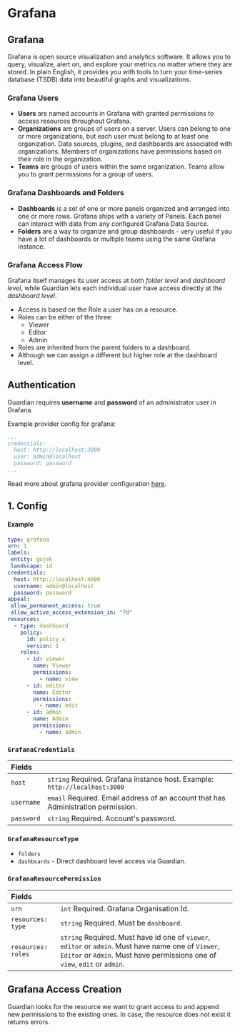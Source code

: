 # Grafana

## Grafana

Grafana is open source visualization and analytics software. It allows you to query, visualize, alert on, and explore your metrics no matter where they are stored. In plain English, it provides you with tools to turn your time-series database \(TSDB\) data into beautiful graphs and visualizations.

### Grafana Users

* **Users** are named accounts in Grafana with granted permissions to access resources throughout Grafana.
* **Organizations** are groups of users on a server. Users can belong to one or more organizations, but each user must belong to at least one organization. Data sources, plugins, and dashboards are associated with organizations. Members of organizations have permissions based on their role in the organization.
* **Teams** are groups of users within the same organization. Teams allow you to grant permissions for a group of users.

### Grafana Dashboards and Folders

* **Dashboards** is a set of one or more panels organized and arranged into one or more rows. Grafana ships with a variety of Panels. Each panel can interact with data from any configured Grafana Data Source.
* **Folders** are a way to organize and group dashboards - very useful if you have a lot of dashboards or multiple teams using the same Grafana instance.

### Grafana Access Flow

Grafana itself manages its user access at both _folder level_ and _dashboard level_, while Guardian lets each individual user have access directly at the _dashboard level_.

* Access is based on the Role a user has on a resource.
* Roles can be either of the three:
  * Viewer
  * Editor
  * Admin
* Roles are inherited from the parent folders to a dashboard.
* Although we can assign a different but higher role at the dashboard level.

## Authentication

Guardian requires **username** and **password** of an administrator user in Grafana.

Example provider config for grafana:

```yaml
...
credentials:
  host: http://localhost:3000
  user: admin@localhost
  password: password
...
```

Read more about grafana provider configuration [here]().



## 1. Config

#### Example

```yaml
type: grafana
urn: 1
labels:
 entity: gojek
 landscape: id
credentials:
  host: http://localhost:4000
  username: admin@localhost
  password: password
appeal:
 allow_permanent_access: true
 allow_active_access_extension_in: "7d"
resources:
  - type: dashboard
    policy:
      id: policy_x
      version: 1
    roles:
      - id: viewer
        name: Viewer
        permissions:
          - name: view
      - id: editor
        name: Editor
        permissions:
          - name: edit
      - id: admin
        name: Admin
        permissions:
          - name: admin
```

### `GrafanaCredentials`

| Fields |  |
| :--- | :--- |
| `host` | `string`   Required. Grafana instance host.   Example: `http://localhost:3000` |
| `username` | `email`   Required. Email address of an account that has Administration permission. |
| `password` | `string`   Required. Account's password. |

### `GrafanaResourceType`

* `folders`
* `dashboards` - Direct dashboard level access via Guardian.

### `GrafanaResourcePermission`

| Fields |  |
| :--- | :--- |
| `urn` | `int`   Required.   Grafana Organisation Id. |
| `resources: type` | `string`   Required.   Must be `dashboard`. |
| `resources: roles` | `string`   Required.   Must have id one of `viewer`, `editor` or `admin`.   Must have name one of `Viewer`, `Editor` or `Admin`.   Must have permissions one of `view`, `edit` or `admin`. |

## Grafana Access Creation

Guardian looks for the resource we want to grant access to and append new permissions to the existing ones. In case, the resource does not exist it returns errors.

